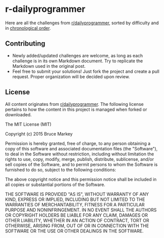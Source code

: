 # r-dailyprogrammer

Here are all the challenges from [r/dailyprogrammer][1], sorted by difficulty and in [chronological order][2].

## Contributing

- Newly added/updated challenges are welcome, as long as each challenge is in its own Markdown document. Try to replicate the Markdown used in the original post.
- Feel free to submit your solutions! Just fork the project and create a pull request. Proper organization will be decided upon review.

## License

All content originates from [r/dailyprogrammer][1]. The following license pertains to how the content in this project is managed when forked or downloaded.

The MIT License (MIT)

Copyright (c) 2015 Bruce Markey

Permission is hereby granted, free of charge, to any person obtaining a copy of this software and associated documentation files (the "Software"), to deal in the Software without restriction, including without limitation the rights to use, copy, modify, merge, publish, distribute, sublicense, and/or sell copies of the Software, and to permit persons to whom the Software is furnished to do so, subject to the following conditions:

The above copyright notice and this permission notice shall be included in all copies or substantial portions of the Software.

THE SOFTWARE IS PROVIDED "AS IS", WITHOUT WARRANTY OF ANY KIND, EXPRESS OR IMPLIED, INCLUDING BUT NOT LIMITED TO THE WARRANTIES OF MERCHANTABILITY, FITNESS FOR A PARTICULAR PURPOSE AND NONINFRINGEMENT. IN NO EVENT SHALL THE AUTHORS OR COPYRIGHT HOLDERS BE LIABLE FOR ANY CLAIM, DAMAGES OR OTHER LIABILITY, WHETHER IN AN ACTION OF CONTRACT, TORT OR OTHERWISE, ARISING FROM, OUT OF OR IN CONNECTION WITH THE SOFTWARE OR THE USE OR OTHER DEALINGS IN THE SOFTWARE.


[1]: https://www.reddit.com/r/dailyprogrammer/
[2]: https://www.reddit.com/r/dailyprogrammer/wiki/challenges
